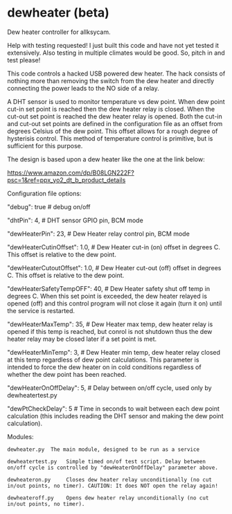 # dewheater (beta)

Dew heater controller for allksycam.


Help with testing requested! I just built this code and have not yet tested it extensively. Also testing in multiple climates would be good. So, pitch in and test please!


This code controls a hacked USB powered dew heater. The hack consists of nothing more than removing the switch from the dew heater 
and directly connecting the power leads to the NO side of a relay.

A DHT sensor is used to monitor temperature vs dew point. When dew point cut-in set point is reached then the dew heater relay is closed.
When the cut-out set point is reached the dew heater relay is opened. Both the cut-in and cut-out set points are defined in the configuration file as
an offset from degrees Celsius of the dew point. This offset allows for a rough degree of hysterisis control. This method of temperature control is primitive, but is sufficient for this purpose.

The design is based upon a dew heater like the one at the link below:

   https://www.amazon.com/dp/B08LGN222F?psc=1&ref=ppx_yo2_dt_b_product_details
   
Configuration file options:


  "debug": true                        # debug on/off
  
  "dhtPin": 4,                         # DHT sensor GPIO pin, BCM mode
  
  "dewHeaterPin": 23,                  # Dew Heater relay control pin, BCM mode
  
  "dewHeaterCutinOffset": 1.0,         # Dew Heater cut-in (on) offset in degrees C. This offset is relative to the dew point. 
  
  "dewHeaterCutoutOffset": 1.0,        # Dew Heater cut-out (off) offset in degrees C. This offset is relative to the dew point.
  
  "dewHeaterSafetyTempOFF": 40,        # Dew Heater safety shut off temp in degrees C. When this set point is exceeded, the dew heater relayed is opened (off) and this control
					 program will not close it again (turn it on) until the service is restarted. 
  
  "dewHeaterMaxTemp": 35,              # Dew Heater max temp, dew heater relay is opened if this temp is reached, but conrol is not shutdown thus the dew heater relay may be 						closed later if a set point is met. 
  
  "dewHeaterMinTemp": 3,               # Dew Heater min temp, dew heater relay closed at this temp regardless of dew point calculations. This parameter is intended to force
                                        the dew heater on in cold conditions regardless of whether the dew point has been reached. 
				       
  "dewHeaterOnOffDelay": 5,            # Delay between on/off cycle, used only by dewheatertest.py
  
  "dewPtCheckDelay": 5                 # Time in seconds to wait between each dew point calculation (this includes reading the DHT sensor and making the dew point calculation).
  
  
  Modules:

	dewheater.py  The main module, designed to be run as a service

	dewheatertest.py   Simple timed on/of test script. Delay between on/off cycle is controlled by "dewHeaterOnOffDelay" parameter above.

	dewheateron.py     Closes dew heater relay unconditionally (no cut in/out points, no timer). CAUTION: It does NOT open the relay again!

	dewheateroff.py    Opens dew heater relay unconditionally (no cut in/out points, no timer).
	
	



  



